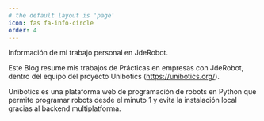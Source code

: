 ```yaml
---
# the default layout is 'page'
icon: fas fa-info-circle
order: 4
---
```



Información de mi trabajo personal en JdeRobot.

Este Blog resume mis trabajos de Prácticas en empresas con JdeRobot,
dentro del equipo del proyecto Unibotics (https://unibotics.org/).

Unibotics es una plataforma web de programación de robots en Python
que permite programar robots desde el minuto 1 y evita la instalación
local  gracias al backend multiplatforma.
